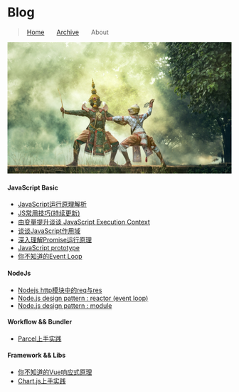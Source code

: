 # Blog

<link rel="stylesheet" href="https://maxcdn.bootstrapcdn.com/font-awesome/4.5.0/css/font-awesome.min.css">

> <i class="fa fa-home fa-fw"></i>&nbsp;[Home](https://github.com/yankwan/Blog) &nbsp;&nbsp;&nbsp;&nbsp; <i class="fa fa-archive fa-fw"></i>&nbsp;[Archive](https://github.com/yankwan/Blog/issues) &nbsp;&nbsp;&nbsp;&nbsp; <i class="fa fa-question-circle fa-fw"></i>&nbsp;About

![banner](https://github.com/yankwan/Blog/blob/master/image/banner.jpg?raw=true)

#### JavaScript Basic

* [JavaScript运行原理解析](https://github.com/yankwan/Blog/issues/1)
* [JS常用技巧(持续更新)](https://github.com/yankwan/Blog/issues/5)
* [由变量提升谈谈 JavaScript Execution Context](https://github.com/yankwan/Blog/issues/6)
* [谈谈JavaScript作用域 ](https://github.com/yankwan/Blog/issues/7)
* [深入理解Promise运行原理](https://github.com/yankwan/Blog/issues/8)
* [JavaScript prototype](https://github.com/yankwan/Blog/issues/9)
* [你不知道的Event Loop](https://github.com/yankwan/Blog/issues/13)

#### NodeJs

* [Nodejs http模块中的req与res](https://github.com/yankwan/Blog/issues/10)
* [Node.js design pattern : reactor (event loop)](https://github.com/yankwan/Blog/issues/11)
* [Node.js design pattern : module](https://github.com/yankwan/Blog/issues/12)

#### Workflow && Bundler

* [Parcel上手实践](https://github.com/yankwan/Blog/issues/14)

#### Framework && Libs

* [你不知道的Vue响应式原理](https://github.com/yankwan/Blog/issues/15)
* [Chart.js上手实践](https://github.com/yankwan/Blog/issues/16)
